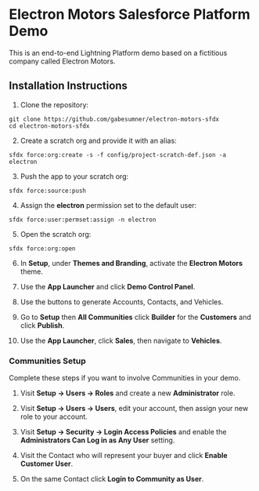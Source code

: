# Electron Motors Salesforce Platform Demo

This is an end-to-end Lightning Platform demo based on a fictitious company called Electron Motors.

## Installation Instructions

1. Clone the repository:

```
git clone https://github.com/gabesumner/electron-motors-sfdx
cd electron-motors-sfdx
```

2. Create a scratch org and provide it with an alias:

  ```
  sfdx force:org:create -s -f config/project-scratch-def.json -a electron
  ```

3. Push the app to your scratch org:

  ```
  sfdx force:source:push
  ```

4. Assign the **electron** permission set to the default user:

  ```
  sfdx force:user:permset:assign -n electron
  ```

5. Open the scratch org:

  ```
  sfdx force:org:open
  ```

6. In **Setup**, under **Themes and Branding**, activate the **Electron Motors** theme.

7. Use the **App Launcher** and click **Demo Control Panel**.

8. Use the buttons to generate Accounts, Contacts, and Vehicles.

9. Go to **Setup** then **All Communities** click **Builder** for the **Customers** and click **Publish**.

10. Use the **App Launcher**, click **Sales**, then navigate to **Vehicles**.

### Communities Setup

Complete these steps if you want to involve Communities in your demo.

1. Visit **Setup -> Users -> Roles** and create a new **Administrator** role.

2. Visit **Setup -> Users -> Users**, edit your account, then assign your new role to your account.

3. Visit **Setup -> Security -> Login Access Policies** and enable the **Administrators Can Log in as Any User** setting.

4. Visit the Contact who will represent your buyer and click **Enable Customer User**.

5. On the same Contact click **Login to Community as User**.

